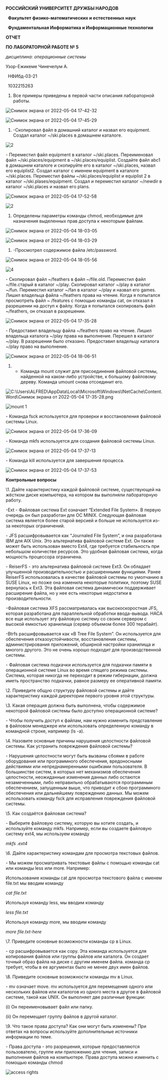 ﻿**РОССИЙСКИЙ УНИВЕРСИТЕТ ДРУЖБЫ НАРОДОВ**

` `**Факультет физико-математических и естественных наук**

` `**Фундаментальная Информатика и Информационные технологии**

**ОТЧЕТ** 

**ПО ЛАБОРАТОРНОЙ РАБОТЕ № 5**

*дисциплина:*	*операционные системы*






Узор-Ежикеме Чинечелум А.

` `НФИбд-03-21

` `1032215263 





1. Все примеры приведены в первой части описания лабораторной работы.

![](Aspose.Words.9149d271-1c64-4476-a243-c7a40a85764d.001.png "Снимок экрана от 2022-05-04 17-42-32")

![](Aspose.Words.9149d271-1c64-4476-a243-c7a40a85764d.002.png "Снимок экрана от 2022-05-04 17-45-29")

1. -Скопировал файл в домашний каталог и назвал его equipment. Создал каталог ~/ski.places в домашнем каталоге.

![](Aspose.Words.9149d271-1c64-4476-a243-c7a40a85764d.003.png "2")

\- Переместил файл equipment в каталог ~/ski.places. Переименовал файл ~/ski.places/equipment в ~/ski.places/equiplist. Создайте файл abc1 в домашнем каталоге и скопируйте его в каталог ~/ski.places, назвал его equiplist2. Создал каталог с именем equipment в каталоге ~/ski.places. Переместил файлы ~/ski.places/equiplist и equiplist 2 в каталог ~/ski.plases/equipment. Создал и переместил каталог ~/newdir в каталог ~/ski.places и назвал его plans.

![](Aspose.Words.9149d271-1c64-4476-a243-c7a40a85764d.004.png "Снимок экрана от 2022-05-04 17-52-58")

![](Aspose.Words.9149d271-1c64-4476-a243-c7a40a85764d.005.png "2")

1. Определены параметры команды chmod, необходимые для назначения выделенных прав доступа к некоторым файлам.

![](Aspose.Words.9149d271-1c64-4476-a243-c7a40a85764d.006.png "Снимок экрана от 2022-05-04 18-03-05")

![](Aspose.Words.9149d271-1c64-4476-a243-c7a40a85764d.007.png "Снимок экрана от 2022-05-04 18-03-29")

1. -Просмотрел содержимое файла /etc/password.

![](Aspose.Words.9149d271-1c64-4476-a243-c7a40a85764d.008.png "Снимок экрана от 2022-05-04 18-05-56")

![](Aspose.Words.9149d271-1c64-4476-a243-c7a40a85764d.009.png "4")

\- Скопировал файл ~/feathers в файл ~/file.old. Переместил файл ~/file.старый в каталог ~/play. Скопировал каталог ~/play в каталог ~/fun. Переместил каталог ~/fan в каталог ~/play и назвал его games. Лишил владельца файла ~/feathers права на чтение. Когда я попытался просмотреть файл ~ /features с помощью команды cat, он отказал в разрешении на доступ к файлу. Когда я попытался скопировать файл ~/feathers, он отказал в разрешении.

![](Aspose.Words.9149d271-1c64-4476-a243-c7a40a85764d.010.png "Снимок экрана от 2022-05-04 17-35-28")

\- Предоставил владельцу файла ~/feathers право на чтение. Лишил владельца каталога ~/play права на выполнение. Перешел в каталог ~/play. В разрешении было отказано. Предоставил владельцу каталога ~/play право на выполнение.

![](Aspose.Words.9149d271-1c64-4476-a243-c7a40a85764d.011.png "Снимок экрана от 2022-05-04 18-06-51")

1. - Команда mount служит для присоединения файловой системы, найденной на каком-либо устройстве, к большому файловому дереву. Команда umount снова отсоединит его.

![C:\Users\ALFRED\AppData\Local\Microsoft\Windows\INetCache\Content.Word\Снимок экрана от 2022-05-04 17-35-28.png](Aspose.Words.9149d271-1c64-4476-a243-c7a40a85764d.012.png)

![](Aspose.Words.9149d271-1c64-4476-a243-c7a40a85764d.013.png "mount 1")

\- Команда fsck используется для проверки и восстановления файловой системы Linux.

![](Aspose.Words.9149d271-1c64-4476-a243-c7a40a85764d.014.png "Снимок экрана от 2022-05-04 17-36-09")

\- Команда mkfs используется для создания файловой системы Linux.

![](Aspose.Words.9149d271-1c64-4476-a243-c7a40a85764d.015.png "Снимок экрана от 2022-05-04 17-37-13")


\- Команда kill используется для завершения процесса.

![](Aspose.Words.9149d271-1c64-4476-a243-c7a40a85764d.016.png "Снимок экрана от 2022-05-04 17-37-53")

**Контрольные вопросы**

\1. Дайте характеристику каждой файловой системе, существующей на жёстком диске компьютера, на котором вы выполняли лабораторную работу.

-Ext - Файловая система Ext означает “Extended File System». В первую очередь он был разработан для ОС MINIX. Следующая файловая система является более старой версией и больше не используется из-за некоторых ограничений.

\- JFS расшифровывается как “Journaled File System”, и она разработана IBM для AIX Unix. Это альтернатива файловой системе Ext. Он также может быть использован вместо Ext4, где требуется стабильность при небольшом количестве ресурсов. Это удобная файловая система, когда мощность процессора ограничена.

\- ReiserFS - это альтернатива файловой системе Ext3. Он обладает улучшенной производительностью и расширенными функциями. Ранее ReiserFS использовалась в качестве файловой системы по умолчанию в SUSE Linux, но позже она изменила некоторые политики, поэтому SUSE вернулась к Ext3. Эта файловая система динамически поддерживает расширение файла, но у нее есть некоторые недостатки в производительности.

-Файловая система XFS рассматривалась как высокоскоростная JFS, которая разработана для параллельной обработки ввода-вывода. НАСА все еще использует эту файловую систему со своим сервером с высокой емкостью хранилища (сервер объемом более 300 терабайт).

-Btrfs расшифровывается как «B Tree File System”. Он используется для обеспечения отказоустойчивости, восстановления системы, администрирования приложений, обширной настройки хранилища и многого другого. Это не очень хорошо подходит для производственной системы.

\- Файловая система подкачки используется для подкачки памяти в операционной системе Linux во время спящего режима системы. Система, которая никогда не переходит в режим гибернации, должна иметь пространство подкачки, равное размеру ее оперативной памяти.

\2. Приведите общую структуру файловой системы и дайте характеристику каждой директории первого уровня этой структуры.

\3. Какая операция должна быть выполнена, чтобы содержимое некоторой файловой системы было доступно операционной системе?

\- Чтобы получить доступ к файлам, нам нужно изменить представление в файловом менеджере или использовать определенную команду в командной строке, например (ls -a).

\4. Назовите основные причины нарушения целостности файловой системы. Как устранить повреждения файловой системы?

\- Нарушения целостности могут быть вызваны сбоями в работе оборудования или программного обеспечения, вредоносными действиями или непреднамеренными ошибками пользователя. В большинстве систем, в которых нет механизмов обеспечения целостности, неожиданные изменения данных либо остаются незамеченными, либо неправильно обрабатываются программным обеспечением, запущенным выше, что приводит к сбою программного обеспечения или дальнейшему повреждению данных. Мы можем использовать команду fsck для исправления повреждения файловой системы.

\5. Как создаётся файловая система?

\- Выберите файловую систему, которую вы хотите создать, и используйте команду mkfs. Например, если вы создаете файловую систему ext4, мы используем команду

*mkfs .ext4*

\6. Дайте характеристику командам для просмотра текстовых файлов.

\- Мы можем просматривать текстовые файлы с помощью команды cat или команды less или more. Например:

Использование команды cat для просмотра текстового файла с именем file.txt мы вводим команду

*cat file.txt*

Используя команду less, мы вводим команду

*less file.txt*

Используя команду more, мы вводим команду

*more file.txt-here*

\7. Приведите основные возможности команды cp в Linux.

\- cp расшифровывается как copy. Эта команда используется для копирования файлов или группы файлов или каталога. Он создает точный образ файла на диске с другим именем файла. команда cp требует, чтобы в ее аргументах было не менее двух имен файлов.

\8. Приведите основные возможности команды mv в Linux.

\- mv означает move. mv используется для перемещения одного или нескольких файлов или каталогов из одного места в другое в файловой системе, такой как UNIX. Он выполняет две различные функции:

(i) Он переименовывает файл или папку.

(ii) Он перемещает группу файлов в другой каталог.

\9. Что такое права доступа? Как они могут быть изменены? При ответах на вопросы используйте дополнительные источники информации по теме.

\- Права доступа - это разрешения, которые предоставляются пользователю, группе или приложению для чтения, записи и выполнения файлов на компьютере. Права доступа можно изменить с помощью команды chmod

![](Aspose.Words.9149d271-1c64-4476-a243-c7a40a85764d.017.png "access rights")








